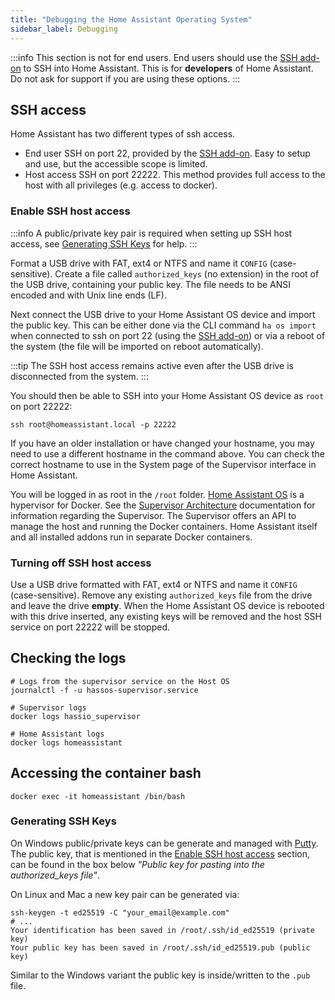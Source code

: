 ```yaml
---
title: "Debugging the Home Assistant Operating System"
sidebar_label: Debugging
---
```


:::info
This section is not for end users. End users should use the [SSH add-on] to SSH into Home Assistant. This is for **developers** of Home Assistant. Do not ask for support if you are using these options.
:::

[SSH add-on]: https://github.com/home-assistant/hassio-addons/tree/master/ssh

## SSH access

Home Assistant has two different types of ssh access.
- End user SSH on port 22, provided by the [SSH add-on]. Easy to setup and use, but the accessible scope is limited.
- Host access SSH on port 22222. This method provides full access to the host with all privileges (e.g. access to docker).

### Enable SSH host access

:::info
A public/private key pair is required when setting up SSH host access, see [Generating SSH Keys](#generating-ssh-keys) for help.
:::

Format a USB drive with FAT, ext4 or NTFS and name it `CONFIG` (case-sensitive). Create a file called `authorized_keys` (no extension) in the root of the USB drive, containing your public key. The file needs to be ANSI encoded and with Unix line ends (LF).

Next connect the USB drive to your Home Assistant OS device and import the public key. This can be either done via the CLI command `ha os import` when connected to ssh on port 22 (using the [SSH add-on]) or via a reboot of the system (the file will be imported on reboot automatically).

:::tip
The SSH host access remains active even after the USB drive is disconnected from the system.
:::

You should then be able to SSH into your Home Assistant OS device as `root` on port 22222:

```shell
ssh root@homeassistant.local -p 22222
```

If you have an older installation or have changed your hostname, you may need to use a different hostname in the command above. You can check the correct hostname to use in the System page of the Supervisor interface in Home Assistant.

You will be logged in as root in the ```/root``` folder. [Home Assistant OS] is a hypervisor for Docker. See the [Supervisor Architecture] documentation for information regarding the Supervisor. The Supervisor offers an API to manage the host and running the Docker containers. Home Assistant itself and all installed addons run in separate Docker containers.

[CLI tasks]: https://www.home-assistant.io/hassio/commandline/
[Home Assistant OS]: https://github.com/home-assistant/operating-system
[Supervisor Architecture]: /architecture_index.md

### Turning off SSH host access

Use a USB drive formatted with FAT, ext4 or NTFS and name it `CONFIG` (case-sensitive). Remove any existing `authorized_keys` file from the drive and leave the drive **empty**. When the Home Assistant OS device is rebooted with this drive inserted, any existing keys will be removed and the host SSH service on port 22222 will be stopped.

## Checking the logs

```shell
# Logs from the supervisor service on the Host OS
journalctl -f -u hassos-supervisor.service

# Supervisor logs
docker logs hassio_supervisor

# Home Assistant logs
docker logs homeassistant
```

## Accessing the container bash

```shell
docker exec -it homeassistant /bin/bash
```

[windows-keys]: https://www.digitalocean.com/community/tutorials/how-to-use-ssh-keys-with-putty-on-digitalocean-droplets-windows-users

### Generating SSH Keys

On Windows public/private keys can be generate and managed with [Putty][windows-keys]. The public key, that is mentioned in the [Enable SSH host access](#enable-ssh-host-access) section, can be found in the box below _"Public key for pasting into the authorized_keys file"_.

On Linux and Mac a new key pair can be generated via:
```shell
ssh-keygen -t ed25519 -C "your_email@example.com"
# ...
Your identification has been saved in /root/.ssh/id_ed25519 (private key)
Your public key has been saved in /root/.ssh/id_ed25519.pub (public key)
```

Similar to the Windows variant the public key is inside/written to the `.pub` file.
